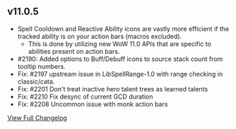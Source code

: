 
## v11.0.5
* Spell Cooldown and Reactive Ability icons are vastly more efficient if the tracked ability is on your action bars (macros excluded).
  * This is done by utilizing new WoW 11.0 APIs that are specific to abilities present on action bars.
* #2190: Added options to Buff/Debuff icons to source stack count from tooltip numbers.
* Fix: #2197 upstream issue in LibSpellRange-1.0 with range checking in classic/cata.
* Fix: #2201 Don't treat inactive hero talent trees as learned talents
* Fix: #2210 Fix desync of current GCD duration
* Fix: #2208 Uncommon issue with monk action bars



[View Full Changelog](https://github.com/ascott18/TellMeWhen/blob/a94efef5647f8426bcf67181053f459effa9b457/CHANGELOG.md)

